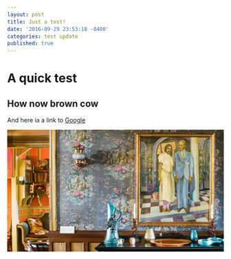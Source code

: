 ```yaml
---
layout: post
title: Just a test!
date: '2016-09-29 23:53:18 -0400'
categories: test update
published: true
---
```

# A quick test

## How now brown cow

And here ia a link to [Google](http://google.com)

![Exhibit Image](annespencerbanner_final2.png)

